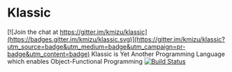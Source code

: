 # Klassic

[![Join the chat at https://gitter.im/kmizu/klassic](https://badges.gitter.im/kmizu/klassic.svg)](https://gitter.im/kmizu/klassic?utm_source=badge&utm_medium=badge&utm_campaign=pr-badge&utm_content=badge)
Klassic is Yet Another Programming Language which enables Object-Functional Programming [![Build Status](https://travis-ci.org/kmizu/klassic.png?branch=master)](https://travis-ci.org/kmizu/klassic)
